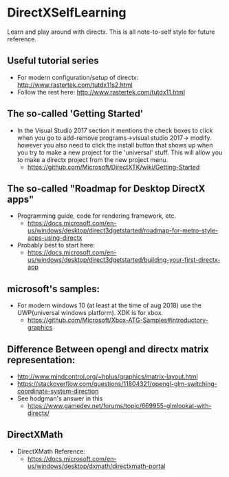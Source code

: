 # DirectXSelfLearning
Learn and play around with directx. This is all note-to-self style for future reference.

## Useful tutorial series
* For modern configuration/setup of directx:
http://www.rastertek.com/tutdx11s2.html
* Follow the rest here:
http://www.rastertek.com/tutdx11.html

## The so-called 'Getting Started'
* In the Visual Studio 2017 section it mentions the check boxes to click when you go to add-remove programs->visual studio 2017-> modify. however you also need to click the install button that shows up when you try to make a new project for the 'universal' stuff. This will allow you to make a directx project from the new project menu. 
  * https://github.com/Microsoft/DirectXTK/wiki/Getting-Started


## The so-called "Roadmap for Desktop DirectX apps"
* Programming guide, code for rendering framework, etc.
  * https://docs.microsoft.com/en-us/windows/desktop/direct3dgetstarted/roadmap-for-metro-style-apps-using-directx
* Probably best to start here:
  * https://docs.microsoft.com/en-us/windows/desktop/direct3dgetstarted/building-your-first-directx-app

## microsoft's samples:
* For modern windows 10 (at least at the time of aug 2018) use the UWP(universal windows platform). XDK is for xbox.
  * https://github.com/Microsoft/Xbox-ATG-Samples#introductory-graphics

## Difference Between opengl and directx matrix representation:
* http://www.mindcontrol.org/~hplus/graphics/matrix-layout.html
* https://stackoverflow.com/questions/11804321/opengl-glm-switching-coordinate-system-direction
* See hodgman's answer in this
  * https://www.gamedev.net/forums/topic/669955-glmlookat-with-directx/

## DirectXMath 
* DirectXMath Reference:
  * https://docs.microsoft.com/en-us/windows/desktop/dxmath/directxmath-portal

